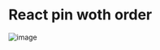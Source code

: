 # React pin woth order

![image](https://user-images.githubusercontent.com/56125560/177760197-a1255ced-bc36-4d88-86cc-61515b5fb21d.png)
